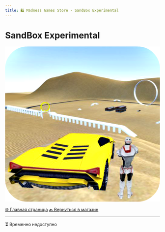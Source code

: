 ```yaml
---
title: 🛍️ Madness Games Store - SandBox Experimental
---
```


<link rel="stylesheet" href="css/style.css">

# SandBox Experimental

![MGSsbelogo](https://github.com/GamzeeChert/gamzeechert.github.io/blob/main/_madnessgamesstore%2F_pictures%2FMGSsbelogo.png?raw=true)

<a href="./index.html" class="button-link">🌐 Главная страница</a>
<a href="./MGSMain.html" class="button-link">🔙 Вернуться в магазин</a>

- - - - -

<!-- ## Доступные товары

 - Валюта:
   - Монеты:
     - **90.000 SC** - 65.00 руб / 41 TGs
     - **200.000 SC** - 129.00 руб / 80 TGs
     - **320.000 SC** - 189.00 руб / 117 TGs
     - **500.000 SC** - 249.00 руб / 154 TGs
   - Кристаллы:
     - **100 CR** - 65.00 руб / 41 TGs
     - **300 CR** - 129.00 руб / 80 TGs
     - **700 CR** - 189.00 руб / 117 TGs
     - **1200 CR** - 249.00 руб / 154 TGs
 - Паки:
   - **Jetpack + 2 cars + AdBlock + 600.000 SC + 1500 CR** - 599.00 руб / 368 TGs

<a href="https://t.me/m/SvEAzEGNYWUy" class="button2-link">🛍️ Купить у продавца</a>

- - - - -

`Список товаров обновлён 02.09.2025` -->
⏳ Временно недоступно